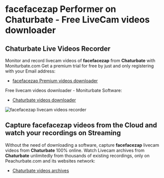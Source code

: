 # facefacezap Performer on Chaturbate - Free LiveCam videos downloader

## Chaturbate Live Videos Recorder

Monitor and record livecam videos of **facefacezap** from **Chaturbate** with Moniturbate.com
Get a premium trial for free by just and only registering with your Email address:
* [facefacezap Premium videos downloader](https://moniturbate.com/request-demo-licence-key.html)

Free livecam videos downloader - Moniturbate Software:
* [Chaturbate videos downloader](https://moniturbate.com/moniturbate-download-software.html)

![facefacezap livecam videos recorder](https://peachurnet.com/templates/moniturbate-software.png)


## Capture facefacezap videos from the Cloud and watch your recordings on Streaming

Without the need of downloading a software, capture **facefacezap** livecam videos from **Chaturbate** 100% online.
Watch Livecam archives from **Chaturbate** unlimitedly from thousands of existing recordings, only on Peachurbate.com and its websites network:
* [Chaturbate videos archives](https://peachurnet.com/)